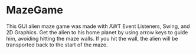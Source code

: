 # MazeGame

This GUI alien maze game was made with AWT Event Listeners, Swing, and 2D Graphics. Get the alien to his home planet by using arrow keys to guide him, avoiding hitting the maze walls. If you hit the wall, the alien will be transported back to the start of the maze.
